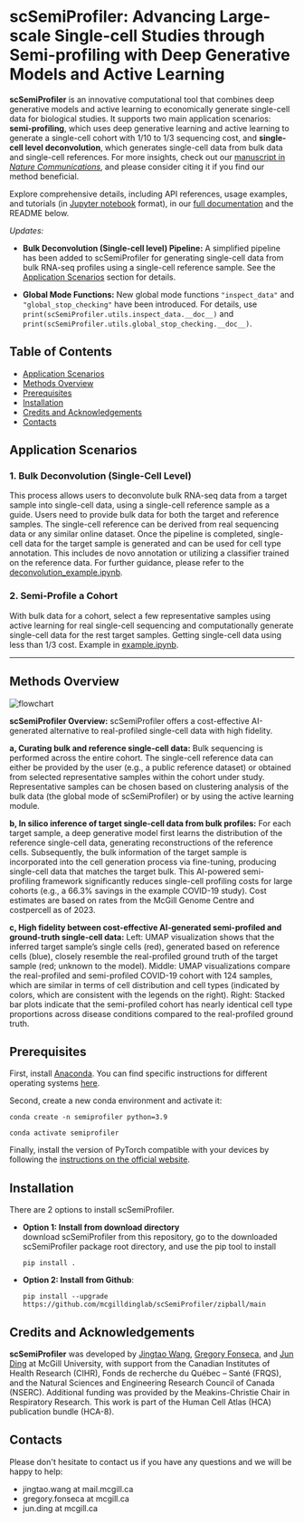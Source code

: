 

# scSemiProfiler: Advancing Large-scale Single-cell Studies through Semi-profiling with Deep Generative Models and Active Learning


**scSemiProfiler** is an innovative computational tool that combines deep generative models and active learning to economically generate single-cell data for biological studies. It supports two main application scenarios: **semi-profiling**, which uses deep generative learning and active learning to generate a single-cell cohort with 1/10 to 1/3 sequencing cost, and **single-cell level deconvolution**, which generates single-cell data from bulk data and single-cell references. For more insights, check out our [manuscript in _Nature Communications_](https://www.nature.com/articles/s41467-024-50150-1), and please consider citing it if you find our method beneficial.

Explore comprehensive details, including API references, usage examples, and tutorials (in [Jupyter notebook](https://jupyter.org/) format), in our [full documentation](https://scsemiprofiler.readthedocs.io/en/latest/) and the README below. 


*Updates:*
- **Bulk Deconvolution (Single-cell level) Pipeline:** A simplified pipeline has been added to scSemiProfiler for generating single-cell data from bulk RNA-seq profiles using a single-cell reference sample. See the [Application Scenarios](#application-scenarios) section for details.

- **Global Mode Functions:** New global mode functions `"inspect_data"` and `"global_stop_checking"` have been introduced. For details, use `print(scSemiProfiler.utils.inspect_data.__doc__)` and `print(scSemiProfiler.utils.global_stop_checking.__doc__)`.

## Table of Contents
- [Application Scenarios](#application-scenarios)
- [Methods Overview](#methods-overview)
- [Prerequisites](#prerequisites)
- [Installation](#installation)
- [Credits and Acknowledgements](#credits-and-acknowledgements)
- [Contacts](#contacts)

## Application Scenarios

### 1. Bulk Deconvolution (Single-Cell Level)
This process allows users to deconvolute bulk RNA-seq data from a target sample into single-cell data, using a single-cell reference sample as a guide. Users need to provide bulk data for both the target and reference samples. The single-cell reference can be derived from real sequencing data or any similar online dataset. Once the pipeline is completed, single-cell data for the target sample is generated and can be used for cell type annotation. This includes de novo annotation or utilizing a classifier trained on the reference data. For further guidance, please refer to the [deconvolution_example.ipynb](deconvolution_example.ipynb).

### 2. Semi-Profile a Cohort
With bulk data for a cohort, select a few representative samples using active learning for real single-cell sequencing and computationally generate single-cell data for the rest target samples. Getting single-cell data using less than 1/3 cost. Example in [example.ipynb](example.ipynb).

---


## Methods Overview
![flowchart](./overview.jpg)

**scSemiProfiler Overview:** scSemiProfiler offers a cost-effective AI-generated alternative to real-profiled single-cell data with high fidelity. 

**a, Curating bulk and reference single-cell data:** Bulk sequencing is performed across the entire cohort. The single-cell reference data can either be provided by the user (e.g., a public reference dataset) or obtained from selected representative samples within the cohort under study. Representative samples can be chosen based on clustering analysis of the bulk data (the global mode of scSemiProfiler) or by using the active learning module. 

**b, In silico inference of target single-cell data from bulk profiles:** For each target sample, a deep generative model first learns the distribution of the reference single-cell data, generating reconstructions of the reference cells. Subsequently, the bulk information of the target sample is incorporated into the cell generation process via fine-tuning, producing single-cell data that matches the target bulk. This AI-powered semi-profiling framework significantly reduces single-cell profiling costs for large cohorts (e.g., a 66.3% savings in the example COVID-19 study). Cost estimates are based on rates from the McGill Genome Centre and costpercell as of 2023. 

**c, High fidelity between cost-effective AI-generated semi-profiled and ground-truth single-cell data:** Left: UMAP visualization shows that the inferred target sample’s single cells (red), generated based on reference cells (blue), closely resemble the real-profiled ground truth of the target sample (red; unknown to the model). Middle: UMAP visualizations compare the real-profiled and semi-profiled COVID-19 cohort with 124 samples, which are similar in terms of cell distribution and cell types (indicated by colors, which are consistent with the legends on the right). Right: Stacked bar plots indicate that the semi-profiled cohort has nearly identical cell type proportions across disease conditions compared to the real-profiled ground truth.

## Prerequisites
First, install [Anaconda](https://www.anaconda.com/). You can find specific instructions for different operating systems [here](https://conda.io/projects/conda/en/latest/user-guide/getting-started.html).

Second, create a new conda environment and activate it:
```
conda create -n semiprofiler python=3.9
```
```
conda activate semiprofiler
```
Finally, install the version of PyTorch compatible with your devices by following the [instructions on the official website](https://pytorch.org/get-started/locally/). 
## Installation

 There are 2 options to install scSemiProfiler.  
* __Option 1: Install from download directory__   
	download scSemiProfiler from this repository, go to the downloaded scSemiProfiler package root directory, and use the pip tool to install

	```shell
	pip install .
	```
	
* __Option 2: Install from Github__:    
	```shell
	pip install --upgrade https://github.com/mcgilldinglab/scSemiProfiler/zipball/main
    ```



## Credits and Acknowledgements
**scSemiProfiler** was developed by [Jingtao Wang](https://github.com/JingtaoWang22), [Gregory Fonseca](https://www.mcgill.ca/expmed/dr-gregory-fonseca-0), and [Jun Ding](https://github.com/phoenixding) at McGill University, with support from the Canadian Institutes of Health Research (CIHR), Fonds de recherche du Québec – Santé (FRQS), and the Natural Sciences and Engineering Research Council of Canada (NSERC). Additional funding was provided by the Meakins-Christie Chair in Respiratory Research. This work is part of the Human Cell Atlas (HCA) publication bundle (HCA-8).

## Contacts
Please don't hesitate to contact us if you have any questions and we will be happy to help:
* jingtao.wang at mail.mcgill.ca 
* gregory.fonseca at mcgill.ca
* jun.ding at mcgill.ca



